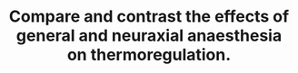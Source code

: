 ---
title: "Compare and contrast the effects of general and neuraxial anaesthesia on thermoregulation."
entityType: SAQ
exam: PEX
college: ANZCA
year: 2015
sitting: A
question: 15
passRate: 41
EC_expectedDomains:
- "Anaesthesia impairs thermoregulation in a dose dependent manner, leading to hypothermia in the perioperative period, and marks were awarded for details of how these modes impair thermoregulation."
EC_extraCredit:
- "Graphs of the triphasic response garner additional marks, as did the graph of the widening of the intertheshold range with GA."
EC_errorsCommon:
- "Many candidates did not comment on the magnitude of the changes with different modes of anaesthesia."
- "Many candidates were not aware that neuroaxial anaesthesia has a central effect, and of the absence of a plateau phase in combined anaesthesia."
---